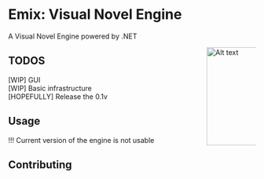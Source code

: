 # Emix: Visual Novel Engine

<p
   style = "text-align: left;"
   >A Visual Novel Engine powered by .NET </p>
<img src="https://cdn.discordapp.com/avatars/429283718629163018/67c06da5111ab3760cf7fe5d46937d9e.png?size=1024" alt="Alt text" title="Optional title" width="200" align="right"
     style="display: inline-block; margin: 0 auto; max-width: 100;"></img>
     
## TODOS

<p>
[WIP] GUI <br>
[WIP] Basic infrastructure <br>
[HOPEFULLY] Release the 0.1v <br>
</p>

## Usage

!!! Current version of the engine is not usable

## Contributing


